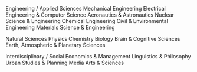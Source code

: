 Engineering / Applied Sciences
Mechanical Engineering
Electrical Engineering & Computer Science
Aeronautics & Astronautics
Nuclear Science & Engineering
Chemical Engineering
Civil & Environmental Engineering
Materials Science & Engineering

Natural Sciences
Physics
Chemistry
Biology
Brain & Cognitive Sciences
Earth, Atmospheric & Planetary Sciences

Interdisciplinary / Social
Economics & Management
Linguistics & Philosophy
Urban Studies & Planning
Media Arts & Sciences

